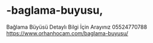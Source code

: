 # -baglama-buyusu,
Bağlama Büyüsü
Detaylı Bilgi İçin Arayınız 05524770788
https://www.orhanhocam.com/baglama-buyusu/
